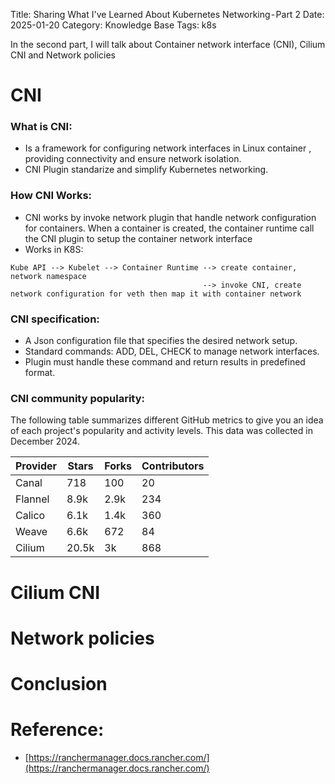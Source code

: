 Title: Sharing What I've Learned About Kubernetes Networking - Part 2
Date: 2025-01-20
Category: Knowledge Base
Tags: k8s

In the second part, I will talk about Container network interface (CNI), Cilium CNI and Network policies


# CNI

### What is CNI:
- Is a framework for configuring network interfaces in Linux container , providing connectivity and ensure network isolation.
- CNI Plugin standarize and simplify Kubernetes networking.

### How CNI Works:
- CNI works by invoke network plugin that handle network configuration for containers. When a container is created, the container runtime call the CNI plugin to setup the container network interface
- Works in K8S:
```
Kube API --> Kubelet --> Container Runtime --> create container, network namespace
                                           --> invoke CNI, create network configuration for veth then map it with container network
```

### CNI specification:
- A Json configuration file that specifies the desired network setup.
- Standard commands: ADD, DEL, CHECK to manage network interfaces.
- Plugin must handle these command and return results in predefined format.

### CNI community popularity:
The following table summarizes different GitHub metrics to give you an idea of each project's popularity and activity levels. This data was collected in December 2024.


| Provider |  Stars | Forks | Contributors |
|----------| -------|-------|--------------|
| Canal    |  718   | 100   | 20           |
| Flannel  |  8.9k  | 2.9k  | 234          |
| Calico   |  6.1k  | 1.4k  | 360          |
| Weave    |  6.6k  | 672   | 84           |
| Cilium   |  20.5k | 3k    | 868          |

# Cilium CNI

# Network policies

# Conclusion

# Reference:
- [https://ranchermanager.docs.rancher.com/](https://ranchermanager.docs.rancher.com/)